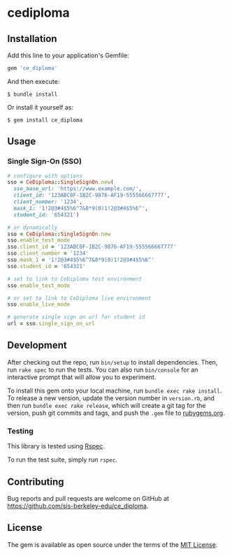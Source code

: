 # cediploma

## Installation

Add this line to your application's Gemfile:

```ruby
gem 'ce_diploma'
```

And then execute:

    $ bundle install

Or install it yourself as:

    $ gem install ce_diploma

## Usage

### Single Sign-On (SSO)

```ruby
# configure with options
sso = CeDiploma::SingleSignOn.new(
  sso_base_url: 'https://www.example.com/',
  client_id: '123ABC0F-1B2C-9876-AF19-555566667777',
  client_number: '1234',
  mask_1: '1!2@3#4$5%6^7&8*9(0)1!2@3#4$5%6^',
  student_id: '654321')

# or dynamically
sso = CeDiploma::SingleSignOn.new
sso.enable_test_mode
sso.client_id = '123ABC0F-1B2C-9876-AF19-555566667777'
sso.client_number = '1234'
sso.mask_1 = '1!2@3#4$5%6^7&8*9(0)1!2@3#4$5%6^'
sso.student_id = '654321'

# set to link to CeDiploma test environment
sso.enable_test_mode

# or set to link to CeDiploma live environment
sso.enable_live_mode

# generate single sign on url for student id
url = sso.single_sign_on_url
```

## Development

After checking out the repo, run `bin/setup` to install dependencies.
Then, run `rake spec` to run the tests.
You can also run `bin/console` for an interactive prompt that will allow you to experiment.

To install this gem onto your local machine, run `bundle exec rake install`.
To release a new version, update the version number in `version.rb`, and then run `bundle exec rake release`,
which will create a git tag for the version, push git commits and tags, and push the `.gem` file
to [rubygems.org](https://rubygems.org).

### Testing

This library is tested using [Rspec](https://github.com/rspec/rspec).

To run the test suite, simply run `rspec`.

## Contributing

Bug reports and pull requests are welcome on GitHub at https://github.com/sis-berkeley-edu/ce_diploma.

## License

The gem is available as open source under the terms of the [MIT License](https://opensource.org/licenses/MIT).
